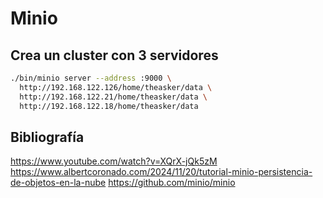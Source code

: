 # Minio

## Crea un cluster con 3 servidores

```bash
./bin/minio server --address :9000 \
  http://192.168.122.126/home/theasker/data \
  http://192.168.122.21/home/theasker/data \
  http://192.168.122.18/home/theasker/data
```

## Bibliografía
https://www.youtube.com/watch?v=XQrX-jQk5zM
https://www.albertcoronado.com/2024/11/20/tutorial-minio-persistencia-de-objetos-en-la-nube
https://github.com/minio/minio